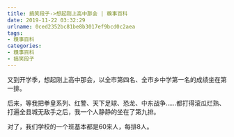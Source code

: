 ```yaml
---
title: 搞笑段子->想起刚上高中那会 | 糗事百科
date: 2019-11-22 03:32:29
urlname: 0ced2352bc81be8b3017ef9bcd0c2aea
tags: 
- 糗事百科
categories:
- 糗事百科
- 搞笑段子
---
```

又到开学季，想起刚上高中那会，以全市第四名、全市乡中学第一名的成绩坐在第一排。

后来，等我把拳皇系列、红警、天下足球、恐龙、中东战争……都打得滚瓜烂熟、打遍全县城无敌手之后，我一个人静静的坐在了第九排。

对了，我们学校的一个班基本都是60来人，每排8人。


